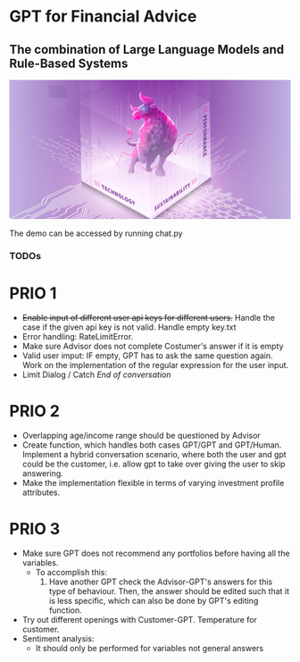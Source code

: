 # GPT for Financial Advice
## The combination of Large Language Models and Rule-Based Systems

![Cover.jpg](https://github.com/HSLU-IFZ-Competence-Center-Investments/GPT_for_Financial_Advice/blob/main/Images/Cover.jpg)

The demo can be accessed by running chat.py

### TODOs

# PRIO 1
- <s>Enable input of different user api keys for different users.</s> Handle the case if the given api key is not valid. Handle empty key.txt
- Error handling: RateLimitError.
- Make sure Advisor does not complete Costumer's answer if it is empty
- Valid user imput: IF empty, GPT has to ask the same question again. Work on the implementation of the regular expression for the user input. 
- Limit Dialog / Catch *End of conversation*

# PRIO 2
- Overlapping age/income range should be questioned by Advisor
- Create function, which handles both cases GPT/GPT and GPT/Human. Implement a hybrid conversation scenario, where both the user and gpt could be the customer, i.e. allow gpt to take over giving the user to skip answering. 
- Make the implementation flexible in terms of varying investment profile attributes.

# PRIO 3
- Make sure GPT does not recommend any portfolios before having all the variables.
    -  To accomplish this: 
        1. Have another GPT check the Advisor-GPT's answers for this type of behaviour. Then, the answer should be edited such that it is less specific, which can also be done by GPT's editing function.
- Try out different openings with Customer-GPT. Temperature for customer.
- Sentiment analysis:
    - It should only be performed for variables not general answers












